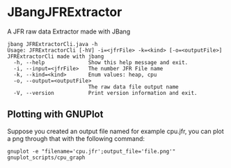 # JBangJFRExtractor
A JFR raw data Extractor made with JBang

```shell script
jbang JFRExtractorCli.java -h
Usage: JFRExtractorCli [-hV] -i=<jfrFile> -k=<kind> [-o=<outputFile>]
JFRExtractorCli made with jbang
  -h, --help              Show this help message and exit.
  -i, --input=<jfrFile>   The number JFR File name
  -k, --kind=<kind>       Enum values: heap, cpu
  -o, --output=<outputFile>
                          The raw data file output name
  -V, --version           Print version information and exit.
```

## Plotting with GNUPlot

Suppose you created an output file named for example cpu.jfr, you can plot a png through that with the following command:

```shell script
gnuplot -e "filename='cpu.jfr';output_file='file.png'" gnuplot_scripts/cpu_graph 
```
